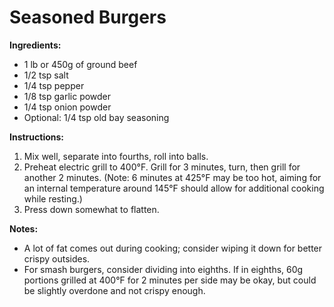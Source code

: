 # Seasoned Burgers

**Ingredients:**

- 1 lb or 450g of ground beef
- 1/2 tsp salt
- 1/4 tsp pepper
- 1/8 tsp garlic powder
- 1/4 tsp onion powder
- Optional: 1/4 tsp old bay seasoning

**Instructions:**

1. Mix well, separate into fourths, roll into balls.
2. Preheat electric grill to 400°F. Grill for 3 minutes, turn, then grill for another 2 minutes. (Note: 6 minutes at 425°F may be too hot, aiming for an internal temperature around 145°F should allow for additional cooking while resting.)
3. Press down somewhat to flatten.

**Notes:**

- A lot of fat comes out during cooking; consider wiping it down for better crispy outsides.
- For smash burgers, consider dividing into eighths. If in eighths, 60g portions grilled at 400°F for 2 minutes per side may be okay, but could be slightly overdone and not crispy enough.

